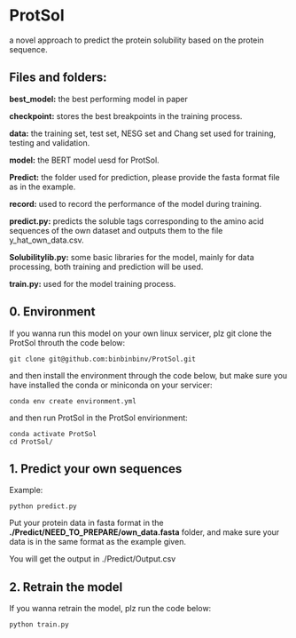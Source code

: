 # ProtSol

a novel approach to predict  the protein solubility based on the protein sequence.

## Files and folders:

**best_model:** the best performing model in paper

**checkpoint:** stores the best breakpoints in the training process.

**data:** the training set, test set, NESG set and Chang set used for training, testing and validation.

**model:** the BERT model uesd for ProtSol.

**Predict:** the folder used for prediction, please provide the fasta format file as in the example.

**record:** used to record the performance of the model during training.

**predict.py:** predicts the soluble tags corresponding to the amino acid sequences of the own dataset and outputs them to the file y_hat_own_data.csv.

**Solubilitylib.py:** some basic libraries for the model, mainly for data processing, both training and prediction will be used.

**train.py:** used for the model training process.

## 0. Environment

If you wanna run this model on your own linux servicer, plz git clone the ProtSol throuth the code below:

```shell
git clone git@github.com:binbinbinv/ProtSol.git
```

and then install the environment through the code below, but make sure you have installed the conda or miniconda on your servicer:

```shell
conda env create environment.yml
```

and then run ProtSol in the ProtSol envirionment:

```shell
conda activate ProtSol
cd ProtSol/
```

## 1. Predict your own sequences

Example:

```shell
python predict.py
```

Put your protein data in fasta format in the **./Predict/NEED_TO_PREPARE/own_data.fasta** folder, and make sure your data is in the same format as the example given.

You will get the output in ./Predict/Output.csv

## 2. Retrain the model

If you wanna retrain the model, plz run the code below:

```shell
python train.py
```